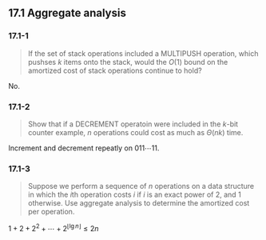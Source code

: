 ## 17.1 Aggregate analysis

### 17.1-1

> If the set of stack operations included a MULTIPUSH operation, which pushses $k$ items onto the stack, would the $O(1)$ bound on the amortized cost of stack operations continue to hold?

No.

### 17.1-2

> Show that if a DECREMENT operatoin were included in the $k$-bit counter example, $n$ operations could cost as much as $\Theta(nk)$ time.

Increment and decrement repeatly on $011\cdots11$.

### 17.1-3

> Suppose we perform a sequence of $n$ operations on a data structure in which the $i$th operation costs $i$ if $i$ is an exact power of $2$, and $1$ otherwise. Use aggregate analysis to determine the amortized cost per operation.

$1 + 2 + 2^2 + \cdots + 2^{\lfloor \lg n \rfloor} \le 2n$
